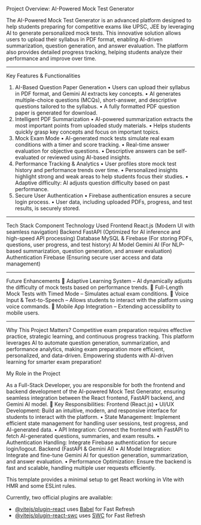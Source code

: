 Project Overview: AI-Powered Mock Test Generator

The AI-Powered Mock Test Generator is an advanced platform designed to help students preparing for competitive exams like UPSC, JEE by leveraging AI to generate personalized mock tests. This innovative solution allows users to upload their syllabus in PDF format, enabling AI-driven summarization, question generation, and answer evaluation. The platform also provides detailed progress tracking, helping students analyze their performance and improve over time.
________________________________________
Key Features & Functionalities
 1. AI-Based Question Paper Generation
•	Users can upload their syllabus in PDF format, and Gemini AI extracts key concepts.
•	AI generates multiple-choice questions (MCQs), short-answer, and descriptive questions tailored to the syllabus.
•	A fully formatted PDF question paper is generated for download.
 2. Intelligent PDF Summarization
•	AI-powered summarization extracts the most important points from uploaded study materials.
•	Helps students quickly grasp key concepts and focus on important topics.
 3. Mock Exam Mode
•	AI-generated mock tests simulate real exam conditions with a timer and score tracking.
•	Real-time answer evaluation for objective questions.
•	Descriptive answers can be self-evaluated or reviewed using AI-based insights.
 4. Performance Tracking & Analytics
•	User profiles store mock test history and performance trends over time.
•	Personalized insights highlight strong and weak areas to help students focus their studies.
•	Adaptive difficulty: AI adjusts question difficulty based on past performance.
 5. Secure User Authentication
•	Firebase authentication ensures a secure login process.
•	User data, including uploaded PDFs, progress, and test results, is securely stored.
________________________________________
Tech Stack
Component	Technology Used
Frontend	React.js (Modern UI with seamless navigation)
Backend	FastAPI (Optimized for AI inference and high-speed API processing)
Database	MySQL & Firebase (For storing PDFs, questions, user progress, and test history)
AI Model	Gemini AI (For NLP-based summarization, question generation, and answer evaluation)
Authentication	Firebase (Ensuring secure user access and data management)
________________________________________
Future Enhancements
🔹 Adaptive Learning System – AI dynamically adjusts the difficulty of mock tests based on performance trends.
🔹 Full-Length Mock Tests with Timed Mode – Simulates actual exam conditions.
🔹 Voice Input & Text-to-Speech – Allows students to interact with the platform using voice commands.
🔹 Mobile App Integration – Extending accessibility to mobile users.
________________________________________
Why This Project Matters?
Competitive exam preparation requires effective practice, strategic learning, and continuous progress tracking. This platform leverages AI to automate question generation, summarization, and performance analytics, making exam preparation more efficient, personalized, and data-driven.
 Empowering students with AI-driven learning for smarter exam preparation! 

My Role in the Project

As a Full-Stack Developer, you are responsible for both the frontend and backend development of the AI-powered Mock Test Generator, ensuring seamless integration between the React frontend, FastAPI backend, and Gemini AI model.
🔹 Key Responsibilities:
Frontend (React.js)
•	UI/UX Development: Build an intuitive, modern, and responsive interface for students to interact with the platform.
•	State Management: Implement efficient state management for handling user sessions, test progress, and AI-generated data.
•	API Integration: Connect the frontend with FastAPI to fetch AI-generated questions, summaries, and exam results.
•	Authentication Handling: Integrate Firebase authentication for secure login/logout.
Backend (FastAPI & Gemini AI)
•	AI Model Integration: Integrate and fine-tune Gemini AI for question generation, summarization, and answer evaluation.
•	Performance Optimization: Ensure the backend is fast and scalable, handling multiple user requests efficiently.




This template provides a minimal setup to get React working in Vite with HMR and some ESLint rules.

Currently, two official plugins are available:

- [@vitejs/plugin-react](https://github.com/vitejs/vite-plugin-react/blob/main/packages/plugin-react/README.md) uses [Babel](https://babeljs.io/) for Fast Refresh
- [@vitejs/plugin-react-swc](https://github.com/vitejs/vite-plugin-react-swc) uses [SWC](https://swc.rs/) for Fast Refresh
